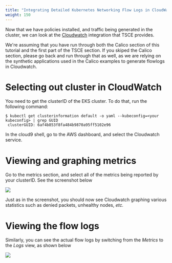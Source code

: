 ```yaml
---
title: "Integrating Detailed Kubernetes Networking Flow Logs in CloudWatch"
weight: 150
---
```

Now that we have policies installed, and traffic being generated in the cluster, we can look at the [Cloudwatch](https://aws.amazon.com/cloudwatch/) integration that TSCE provides.

We're assuming that you have run through both the Calico section of this tutorial and the first part of the TSCE section.  If you skiped the Calico section, please go back and run through that as well, as we are relying on the synthetic applications used in the Calico examples to generate flowlogs in Cloudwatch.

# Selecting out cluster in CloudWatch

You need to get the clusterID of the EKS cluster.  To do that, run the following command:

```
$ kubectl get clusterinformation default -o yaml --kubeconfig=<your kubeconfig> | grep GUID
 clusterGUID: 6af4b853f8fa484b9870a95ff5102e96
 ```

In the cloud9 shell, go to the AWS dashboard, and select the Cloudwatch service.

# Viewing and graphing metrics

Go to the metrics section, and select all of the metrics being reported by your clusterID.  See the screenshot below

![](images/tsce-cloudwatch-metrics.png)

Just as in the screenshot, you should now see Cloudwatch graphing various statistics such as denied packets, unhealthy nodes, *etc.*

# Viewing the flow logs

Similarly, you can see the actual flow logs by switching from the *Metrics* to the *Logs* view, as shown below

![](images/tsce-cloudwatch-logs.png)
